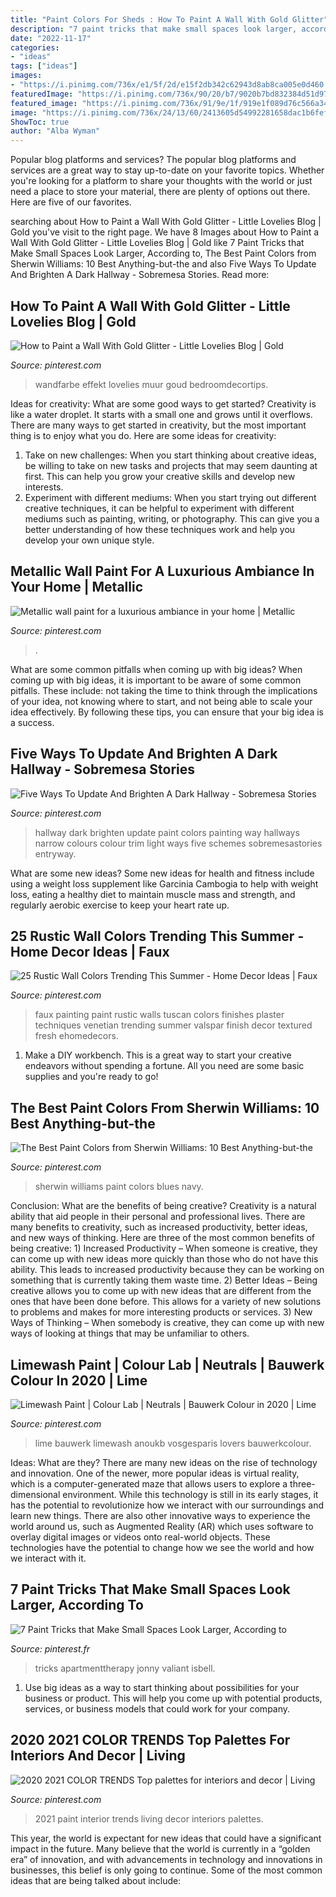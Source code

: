 ```yaml
---
title: "Paint Colors For Sheds : How To Paint A Wall With Gold Glitter"
description: "7 paint tricks that make small spaces look larger, according to"
date: "2022-11-17"
categories:
- "ideas"
tags: ["ideas"]
images:
- "https://i.pinimg.com/736x/e1/5f/2d/e15f2db342c62943d8ab8ca005e0d460.jpg"
featuredImage: "https://i.pinimg.com/736x/90/20/b7/9020b7bd832384d51d97c8920a92406c.jpg"
featured_image: "https://i.pinimg.com/736x/91/9e/1f/919e1f089d76c566a34ab4aad8955cfd--painting-trim-dark-hallway.jpg"
image: "https://i.pinimg.com/736x/24/13/60/2413605d54992281658dac1b6fefe36b.jpg"
ShowToc: true
author: "Alba Wyman"
---
```



Popular blog platforms and services?
The popular blog platforms and services are a great way to stay up-to-date on your favorite topics. Whether you're looking for a platform to share your thoughts with the world or just need a place to store your material, there are plenty of options out there. Here are five of our favorites.

	

		
searching about How to Paint a Wall With Gold Glitter - Little Lovelies Blog | Gold you've visit to the right page. We have 8 Images about How to Paint a Wall With Gold Glitter - Little Lovelies Blog | Gold like 7 Paint Tricks that Make Small Spaces Look Larger, According to, The Best Paint Colors from Sherwin Williams: 10 Best Anything-but-the and also Five Ways To Update And Brighten A Dark Hallway - Sobremesa Stories. Read more:
		
    
## How To Paint A Wall With Gold Glitter - Little Lovelies Blog | Gold

<img loading=lazy src="https://i.pinimg.com/736x/83/88/57/83885776192f4b8d735475e6093e68ac.jpg" onerror="this.onerror=null;this.src='https://tse1.mm.bing.net/th?id=OIP.Vx9vXJ58xcJVYULIsNog2QHaJ3&amp;pid=15.1';" alt="How to Paint a Wall With Gold Glitter - Little Lovelies Blog | Gold">

_Source: pinterest.com_

>wandfarbe effekt lovelies muur goud bedroomdecortips. 

	

Ideas for creativity: What are some good ways to get started?
Creativity is like a water droplet. It starts with a small one and grows until it overflows. There are many ways to get started in creativity, but the most important thing is to enjoy what you do. Here are some ideas for creativity: 
1. Take on new challenges: When you start thinking about creative ideas, be willing to take on new tasks and projects that may seem daunting at first. This can help you grow your creative skills and develop new interests. 
2. Experiment with different mediums: When you start trying out different creative techniques, it can be helpful to experiment with different mediums such as painting, writing, or photography. This can give you a better understanding of how these techniques work and help you develop your own unique style. 

    
## Metallic Wall Paint For A Luxurious Ambiance In Your Home | Metallic

<img loading=lazy src="https://i.pinimg.com/736x/24/13/60/2413605d54992281658dac1b6fefe36b.jpg" onerror="this.onerror=null;this.src='https://tse3.mm.bing.net/th?id=OIP.N1ZUz6-L2vKxHhejyaPu_AHaJ4&amp;pid=15.1';" alt="Metallic wall paint for a luxurious ambiance in your home | Metallic">

_Source: pinterest.com_

>. 

	

What are some common pitfalls when coming up with big ideas?
When coming up with big ideas, it is important to be aware of some common pitfalls. These include: not taking the time to think through the implications of your idea, not knowing where to start, and not being able to scale your idea effectively. By following these tips, you can ensure that your big idea is a success.

    
## Five Ways To Update And Brighten A Dark Hallway - Sobremesa Stories

<img loading=lazy src="https://i.pinimg.com/736x/91/9e/1f/919e1f089d76c566a34ab4aad8955cfd--painting-trim-dark-hallway.jpg" onerror="this.onerror=null;this.src='https://tse2.mm.bing.net/th?id=OIP.6y45hKusNeLGB-KIPfPsVAHaJ3&amp;pid=15.1';" alt="Five Ways To Update And Brighten A Dark Hallway - Sobremesa Stories">

_Source: pinterest.com_

>hallway dark brighten update paint colors painting way hallways narrow colours colour trim light ways five schemes sobremesastories entryway. 

	

What are some new ideas?
Some new ideas for health and fitness include using a weight loss supplement like Garcinia Cambogia to help with weight loss, eating a healthy diet to maintain muscle mass and strength, and regularly aerobic exercise to keep your heart rate up.

    
## 25 Rustic Wall Colors Trending This Summer - Home Decor Ideas | Faux

<img loading=lazy src="https://i.pinimg.com/736x/a6/3a/49/a63a49efbc71343c6a56eb2ae64688d0.jpg" onerror="this.onerror=null;this.src='https://tse3.mm.bing.net/th?id=OIP.J_gnbEEOL5jdJH0XsqiDnAHaLI&amp;pid=15.1';" alt="25 Rustic Wall Colors Trending This Summer - Home Decor Ideas | Faux">

_Source: pinterest.com_

>faux painting paint rustic walls tuscan colors finishes plaster techniques venetian trending summer valspar finish decor textured fresh ehomedecors. 

	

1. Make a DIY workbench. This is a great way to start your creative endeavors without spending a fortune. All you need are some basic supplies and you're ready to go!

    
## The Best Paint Colors From Sherwin Williams: 10 Best Anything-but-the

<img loading=lazy src="https://i.pinimg.com/736x/40/11/75/4011753826ef1d1b9c8a17437f4030b1.jpg" onerror="this.onerror=null;this.src='https://tse1.mm.bing.net/th?id=OIP.QvHjQqzY1_FTDQQ8KTJQ1gHaKD&amp;pid=15.1';" alt="The Best Paint Colors from Sherwin Williams: 10 Best Anything-but-the">

_Source: pinterest.com_

>sherwin williams paint colors blues navy. 

	

Conclusion: What are the benefits of being creative?
Creativity is a natural ability that aid people in their personal and professional lives. There are many benefits to creativity, such as increased productivity, better ideas, and new ways of thinking. Here are three of the most common benefits of being creative: 1) Increased Productivity – When someone is creative, they can come up with new ideas more quickly than those who do not have this ability. This leads to increased productivity because they can be working on something that is currently taking them waste time. 2) Better Ideas – Being creative allows you to come up with new ideas that are different from the ones that have been done before. This allows for a variety of new solutions to problems and makes for more interesting products or services. 3) New Ways of Thinking – When somebody is creative, they can come up with new ways of looking at things that may be unfamiliar to others.

    
## Limewash Paint | Colour Lab | Neutrals | Bauwerk Colour In 2020 | Lime

<img loading=lazy src="https://i.pinimg.com/736x/90/20/b7/9020b7bd832384d51d97c8920a92406c.jpg" onerror="this.onerror=null;this.src='https://tse3.mm.bing.net/th?id=OIP.vy8xTZ1I7jmTKU4xXjVDewHaKS&amp;pid=15.1';" alt="Limewash Paint | Colour Lab | Neutrals | Bauwerk Colour in 2020 | Lime">

_Source: pinterest.com_

>lime bauwerk limewash anoukb vosgesparis lovers bauwerkcolour. 

	

Ideas: What are they?
There are many new ideas on the rise of technology and innovation. One of the newer, more popular ideas is virtual reality, which is a computer-generated maze that allows users to explore a three-dimensional environment. While this technology is still in its early stages, it has the potential to revolutionize how we interact with our surroundings and learn new things. There are also other innovative ways to experience the world around us, such as Augmented Reality (AR) which uses software to overlay digital images or videos onto real-world objects. These technologies have the potential to change how we see the world and how we interact with it.

    
## 7 Paint Tricks That Make Small Spaces Look Larger, According To

<img loading=lazy src="https://i.pinimg.com/736x/71/c7/ce/71c7ce6bd04a63b1482f851bd601bef2.jpg" onerror="this.onerror=null;this.src='https://tse4.mm.bing.net/th?id=OIP.slUxjR3jEn23v7zo3MxXFQHaJ3&amp;pid=15.1';" alt="7 Paint Tricks that Make Small Spaces Look Larger, According to">

_Source: pinterest.fr_

>tricks apartmenttherapy jonny valiant isbell. 

	

1. Use big ideas as a way to start thinking about possibilities for your business or product. This will help you come up with potential products, services, or business models that could work for your company. 

    
## 2020 2021 COLOR TRENDS Top Palettes For Interiors And Decor | Living

<img loading=lazy src="https://i.pinimg.com/736x/e1/5f/2d/e15f2db342c62943d8ab8ca005e0d460.jpg" onerror="this.onerror=null;this.src='https://tse4.mm.bing.net/th?id=OIP.nEfZy1-xU0RZBQHnsXiHvwHaJ_&amp;pid=15.1';" alt="2020 2021 COLOR TRENDS Top palettes for interiors and decor | Living">

_Source: pinterest.com_

>2021 paint interior trends living decor interiors palettes. 

	

This year, the world is expectant for new ideas that could have a significant impact in the future. Many believe that the world is currently in a “golden era” of innovation, and with advancements in technology and innovations in businesses, this belief is only going to continue. Some of the most common ideas that are being talked about include: 

